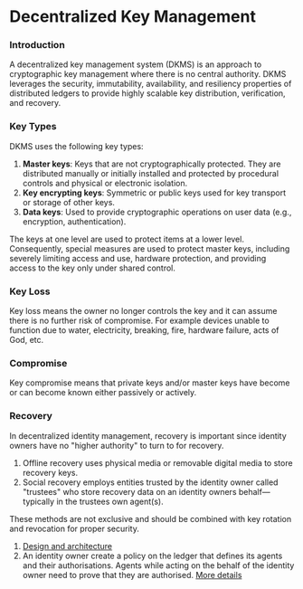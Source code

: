 # Decentralized Key Management

### Introduction
A decentralized key management system (DKMS) is an approach to cryptographic key management where there is no central authority. DKMS leverages the security, immutability, availability, and resiliency properties of distributed ledgers to provide highly scalable key distribution, verification, and recovery.

### Key Types
DKMS uses the following key types:
1. **Master keys**: Keys that are not cryptographically protected. They are distributed manually or
initially installed and protected by procedural controls and physical or electronic isolation.
2. **Key encrypting keys**: Symmetric or public keys used for key transport or storage of other keys.
3. **Data keys**: Used to provide cryptographic operations on user data (e.g., encryption, authentication).

The keys at one level are used to protect items at a lower level. Consequently, special measures are used to protect master keys, including severely limiting access and use, hardware protection,
and providing access to the key only under shared control.

### Key Loss
Key loss means the owner no longer controls the key and it can assume there is no further risk of compromise. For example devices unable to function due to water, electricity, breaking, fire, hardware failure, acts of God, etc.
### Compromise
Key compromise means that private keys and/or master keys have become or can become known either passively or actively.

### Recovery
In decentralized identity management, recovery is important since identity owners have no "higher authority"
to turn to for recovery.
1. Offline recovery uses physical media or removable digital media to store recovery keys.
2. Social recovery employs entities trusted by the identity owner called "trustees" who store recovery data on an identity owners behalf—typically
in the trustees own agent(s).

These methods are not exclusive and should be combined with key rotation and revocation for proper security.

1. [Design and architecture](https://docs.google.com/document/d/1Cwolj9DOzvJ0obGy5qOVShUZyeIjbOT57HeM7FKhVCI/)
2. An identity owner create a policy on the ledger that defines its agents and their authorisations. 
   Agents while acting on the behalf of the identity owner need to prove that they are authorised. [More details](https://docs.google.com/document/d/12Z10n4ZI3RmCZy-wCz7gs5DVqKr8BigC4rHCC-mvh2g/)  
   